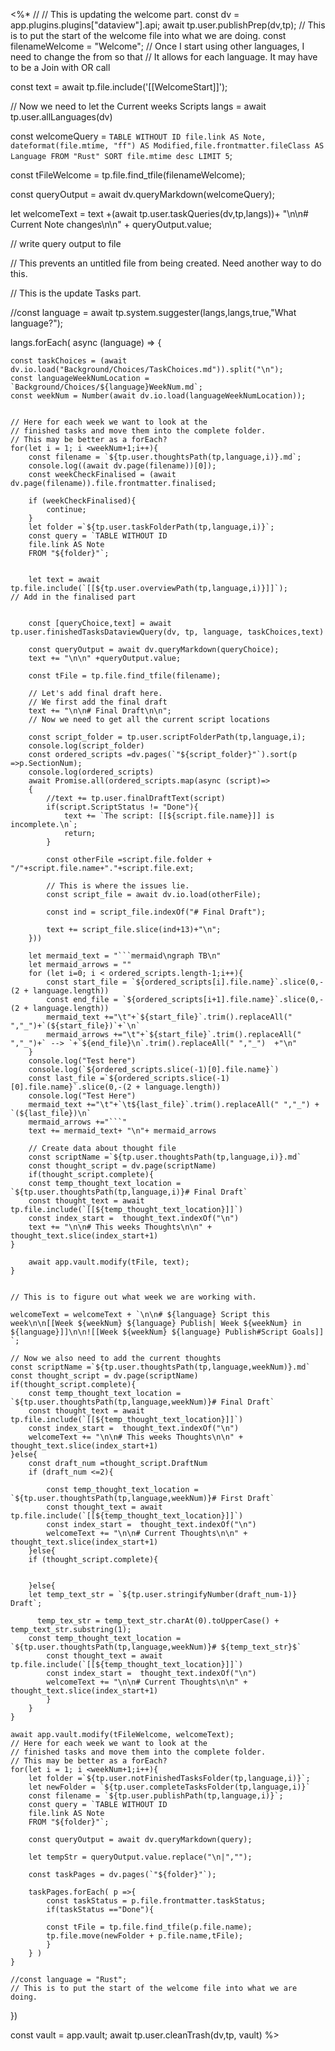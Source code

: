 <%*
// // This is updating the welcome part.
const dv = app.plugins.plugins["dataview"].api;
await tp.user.publishPrep(dv,tp);
// This is to put the start of the welcome file into what we are doing.
const filenameWelcome = "Welcome";
// Once I start using other languages, I need to change the from so that
// It allows for each language. It may have to be a Join with OR call

const text = await tp.file.include('[[WelcomeStart]]');





// Now we need to let the Current weeks Scripts
langs = await tp.user.allLanguages(dv)



const welcomeQuery = `TABLE WITHOUT ID
file.link AS Note, dateformat(file.mtime, "ff") AS Modified,file.frontmatter.fileClass AS Language
FROM "Rust"
SORT file.mtime desc
LIMIT 5`;



const tFileWelcome = tp.file.find_tfile(filenameWelcome);

const queryOutput = await dv.queryMarkdown(welcomeQuery);



let welcomeText = text +(await tp.user.taskQueries(dv,tp,langs))+ "\n\n# Current Note changes\n\n" + queryOutput.value;




// write query output to file

// This prevents an untitled file from being created. Need another way to do this.



// This is the update Tasks part.


//const language = await tp.system.suggester(langs,langs,true,"What language?");

langs.forEach( async (language) =>   {

	const taskChoices = (await dv.io.load("Background/Choices/TaskChoices.md")).split("\n");
	const languageWeekNumLocation = `Background/Choices/${language}WeekNum.md`;
	const weekNum = Number(await dv.io.load(languageWeekNumLocation));


	// Here for each week we want to look at the 
	// finished tasks and move them into the complete folder.
	// This may be better as a forEach?
	for(let i = 1; i <weekNum+1;i++){
		const filename = `${tp.user.thoughtsPath(tp,language,i)}.md`;
		console.log((await dv.page(filename))[0]);
		const weekCheckFinalised = (await dv.page(filename)).file.frontmatter.finalised; 

		if (weekCheckFinalised){
			continue;
		}
		let folder =`${tp.user.taskFolderPath(tp,language,i)}`;
		const query = `TABLE WITHOUT ID
		file.link AS Note
		FROM "${folder}"`;
		
		
		let text = await tp.file.include(`[[${tp.user.overviewPath(tp,language,i)}]]`);
	// Add in the finalised part
	

		const [queryChoice,text] = await tp.user.finishedTasksDataviewQuery(dv, tp, language, taskChoices,text)
		
		const queryOutput = await dv.queryMarkdown(queryChoice);
		text += "\n\n" +queryOutput.value;
	
		const tFile = tp.file.find_tfile(filename);
		
		// Let's add final draft here.
		// We first add the final draft
		text += "\n\n# Final Draft\n\n";
		// Now we need to get all the current script locations
	
		const script_folder = tp.user.scriptFolderPath(tp,language,i);
		console.log(script_folder)
		const ordered_scripts =dv.pages(`"${script_folder}"`).sort(p =>p.SectionNum);
		console.log(ordered_scripts)
		await Promise.all(ordered_scripts.map(async (script)=>
		{
			//text += tp.user.finalDraftText(script)
			if(script.ScriptStatus != "Done"){
				text += `The script: [[${script.file.name}]] is incomplete.\n`;
				return;
			} 
			
			const otherFile =script.file.folder + "/"+script.file.name+"."+script.file.ext;
			
			// This is where the issues lie.
			const script_file = await dv.io.load(otherFile);

			const ind = script_file.indexOf("# Final Draft");
			
			text += script_file.slice(ind+13)+"\n";
		}))

		let mermaid_text = "```mermaid\ngraph TB\n"
		let mermaid_arrows = ""
		for (let i=0; i < ordered_scripts.length-1;i++){
			const start_file = `${ordered_scripts[i].file.name}`.slice(0,-(2 + language.length))
			const end_file = `${ordered_scripts[i+1].file.name}`.slice(0,-(2 + language.length))
			mermaid_text +="\t"+`${start_file}`.trim().replaceAll(" ","_")+`(${start_file})`+`\n`
			mermaid_arrows +="\t"+`${start_file}`.trim().replaceAll(" ","_")+` --> `+`${end_file}\n`.trim().replaceAll(" ","_")  +"\n"
		}
		console.log("Test here")
		console.log(`${ordered_scripts.slice(-1)[0].file.name}`)
		const last_file =`${ordered_scripts.slice(-1)[0].file.name}`.slice(0,-(2 + language.length))
		console.log("Test Here")
		mermaid_text +="\t"+`\t${last_file}`.trim().replaceAll(" ","_") + `(${last_file})\n`
		mermaid_arrows +="```"
		text += mermaid_text+ "\n"+ mermaid_arrows

		// Create data about thought file
		const scriptName =`${tp.user.thoughtsPath(tp,language,i)}.md`
		const thought_script = dv.page(scriptName)
		if(thought_script.complete){
		const temp_thought_text_location = `${tp.user.thoughtsPath(tp,language,i)}# Final Draft`
		const thought_text = await tp.file.include(`[[${temp_thought_text_location}]]`)
		const index_start =  thought_text.indexOf("\n")
		text += "\n\n# This weeks Thoughts\n\n" + thought_text.slice(index_start+1)
	}

		await app.vault.modify(tFile, text);
	}

	
	// This is to figure out what week we are working with.
	
	welcomeText = welcomeText + `\n\n# ${language} Script this week\n\n[[Week ${weekNum} ${language} Publish| Week ${weekNum} in ${language}]]\n\n![[Week ${weekNum} ${language} Publish#Script Goals]] `;

	// Now we also need to add the current thoughts
	const scriptName =`${tp.user.thoughtsPath(tp,language,weekNum)}.md`
	const thought_script = dv.page(scriptName)
	if(thought_script.complete){
		const temp_thought_text_location = `${tp.user.thoughtsPath(tp,language,weekNum)}# Final Draft`
		const thought_text = await tp.file.include(`[[${temp_thought_text_location}]]`)
		const index_start =  thought_text.indexOf("\n")
		welcomeText += "\n\n# This weeks Thoughts\n\n" + thought_text.slice(index_start+1)
	}else{
		const draft_num =thought_script.DraftNum
		if (draft_num <=2){
			
			const temp_thought_text_location = `${tp.user.thoughtsPath(tp,language,weekNum)}# First Draft`
			const thought_text = await tp.file.include(`[[${temp_thought_text_location}]]`)
			const index_start =  thought_text.indexOf("\n")
			welcomeText += "\n\n# Current Thoughts\n\n" + thought_text.slice(index_start+1)
		}else{
		if (thought_script.complete){
		
		
		}else{
		let temp_text_str = `${tp.user.stringifyNumber(draft_num-1)} Draft`;

		  temp_tex_str = temp_text_str.charAt(0).toUpperCase() + temp_text_str.substring(1);
		const temp_thought_text_location = `${tp.user.thoughtsPath(tp,language,weekNum)}# ${temp_text_str}$`
			const thought_text = await tp.file.include(`[[${temp_thought_text_location}]]`)
			const index_start =  thought_text.indexOf("\n")
			welcomeText += "\n\n# Current Thoughts\n\n" + thought_text.slice(index_start+1)
			}
		}
	}
	
	await app.vault.modify(tFileWelcome, welcomeText);
	// Here for each week we want to look at the 
	// finished tasks and move them into the complete folder.
	// This may be better as a forEach?
	for(let i = 1; i <weekNum+1;i++){
		let folder =`${tp.user.notFinishedTasksFolder(tp,language,i)}`;
		let newFolder = `${tp.user.completeTasksFolder(tp,language,i)}`
		const filename = `${tp.user.publishPath(tp,language,i)}`;
		const query = `TABLE WITHOUT ID
		file.link AS Note
		FROM "${folder}"`;
		
		const queryOutput = await dv.queryMarkdown(query);
		
		let tempStr = queryOutput.value.replace("\n|","");
		
		const taskPages = dv.pages(`"${folder}"`);
		
		taskPages.forEach( p =>{
			const taskStatus = p.file.frontmatter.taskStatus;
			if(taskStatus =="Done"){
			
			const tFile = tp.file.find_tfile(p.file.name);
			tp.file.move(newFolder + p.file.name,tFile);
			}
		} )
	}

	//const language = "Rust";
	// This is to put the start of the welcome file into what we are doing.
	
	
	
})

const vault = app.vault;
await tp.user.cleanTrash(dv,tp, vault)
%>
